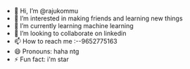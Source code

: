 - 👋 Hi, I’m @rajukommu
- 👀 I’m interested in making friends and learning new things
- 🌱 I’m currently learning machine learning
- 💞️ I’m looking to collaborate on linkedin
- 📫 How to reach me :--9652775163
- 😄 Pronouns: haha ntg
- ⚡ Fun fact: i'm star

<!---
rajukommu/rajukommu is a ✨ special ✨ repository because its `README.md` (this file) appears on your GitHub profile.
You can click the Preview link to take a look at your changes.
--->
